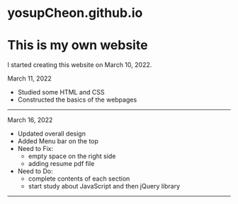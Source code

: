 # yosupCheon.github.io

<h1>This is my own website</h1>

I started creating this website on March 10, 2022.

March 11, 2022
- Studied some HTML and CSS 
- Constructed the basics of the webpages
-------------------------------------------------------------
March 16, 2022
- Updated overall design
- Added Menu bar on the top
- Need to Fix:
    - empty space on the right side
    - adding resume pdf file
- Need to Do:
    - complete contents of each section
    - start study about JavaScript and then jQuery library
-------------------------------------------------------------
